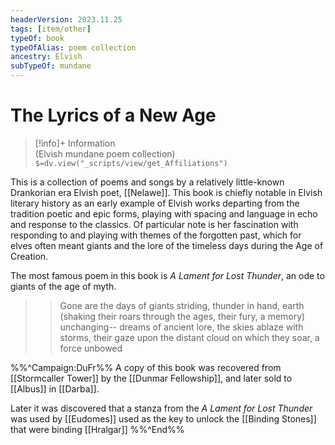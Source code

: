 ```yaml
---
headerVersion: 2023.11.25
tags: [item/other]
typeOf: book
typeOfAlias: poem collection
ancestry: Elvish
subTypeOf: mundane
---
```

# The Lyrics of a New Age
>[!info]+ Information  
> (Elvish mundane poem collection)  
> `$=dv.view("_scripts/view/get_Affiliations")`

This is a collection of poems and songs by a relatively little-known Drankorian era Elvish poet, [[Nelawe]]. This book is chiefly notable in Elvish literary history as an early example of Elvish works departing from the tradition poetic and epic forms, playing with spacing and language in echo and response to the classics. Of particular note is her fascination with responding to and playing with themes of the forgotten past, which for elves often meant giants and the lore of the timeless days during the Age of Creation.  

The most famous poem in this book is *A Lament for Lost Thunder*, an ode to giants of the age of myth.

>>Gone are the days of giants striding, thunder in hand, earth    (shaking
>>their roars through the ages, their fury, a memory) unchanging--
>>dreams of ancient lore, the skies ablaze with storms, their gaze
>>upon the distant cloud on which they soar, a force unbowed 

%%^Campaign:DuFr%%
A copy of this book was recovered from [[Stormcaller Tower]] by the [[Dunmar Fellowship]], and later sold to [[Albus]] in [[Darba]]. 

Later it was discovered that a stanza from the *A Lament for Lost Thunder* was used by [[Eudomes]] used as the key to unlock the [[Binding Stones]] that were binding [[Hralgar]]
%%^End%%